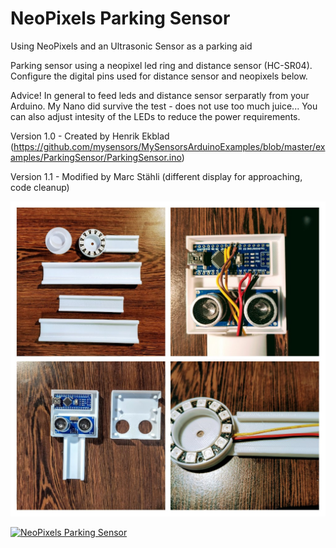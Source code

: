 # NeoPixels Parking Sensor
Using NeoPixels and an Ultrasonic Sensor as a parking aid

Parking sensor using a neopixel led ring and distance sensor (HC-SR04).
Configure the digital pins used for distance sensor and neopixels below.
   
Advice! In general to feed leds and distance sensor serparatly from your Arduino.
My Nano did survive the test - does not use too much juice... You can also adjust intesity of the LEDs to reduce the power requirements.
   
Version 1.0 - Created by Henrik Ekblad (https://github.com/mysensors/MySensorsArduinoExamples/blob/master/examples/ParkingSensor/ParkingSensor.ino)

Version 1.1 - Modified by Marc Stähli (different display for approaching, code cleanup)

[![NeoPixels Parking Sensor](https://github.com/3KUdelta/NeoPixels_Parking_Sensor/blob/master/images/NP_G_S_Collage.jpg)](https://github.com/3KUdelta/NeoPixels_Parking_Sensor)

[![NeoPixels Parking Sensor](https://github.com/3KUdelta/NeoPixels_Parking_Sensor/blob/master/images/NP_G_S_Collage2.jpg)](https://github.com/3KUdelta/NeoPixels_Parking_Sensor)
